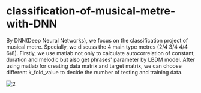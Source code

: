 # classification-of-musical-metre-with-DNN
By DNN(Deep Neural Networks), we focus on the classification project of musical metre. Specially, we discuss the 4 main type metres (2/4 3/4 4/4 6/8).
Firstly, we use matlab not only to calculate autocorrelation of constant, duration and melodic but also get phrases' parameter by LBDM model.
After using matlab for creating data matrix and target matrix, we can choose different k_fold_value to decide the number of testing and training data.

![2](https://user-images.githubusercontent.com/42374974/45589126-f72a4700-b952-11e8-82cd-a3fe41fa0283.PNG)
